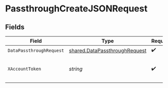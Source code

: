 # PassthroughCreateJSONRequest


## Fields

| Field                                                                          | Type                                                                           | Required                                                                       | Description                                                                    |
| ------------------------------------------------------------------------------ | ------------------------------------------------------------------------------ | ------------------------------------------------------------------------------ | ------------------------------------------------------------------------------ |
| `DataPassthroughRequest`                                                       | [shared.DataPassthroughRequest](../../models/shared/datapassthroughrequest.md) | :heavy_check_mark:                                                             | N/A                                                                            |
| `XAccountToken`                                                                | *string*                                                                       | :heavy_check_mark:                                                             | Token identifying the end user.                                                |